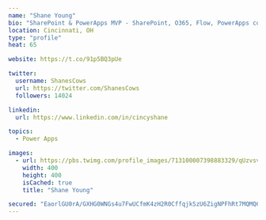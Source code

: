 ```yaml
---
name: "Shane Young"
bio: "SharePoint & PowerApps MVP - SharePoint, O365, Flow, PowerApps consulting? @PowerApps911 | Pure Snark? You found it."
location: Cincinnati, OH
type: "profile"
heat: 65

website: https://t.co/91p5BQ3pUe

twitter:
  username: ShanesCows
  url: https://twitter.com/ShanesCows
  followers: 14024

linkedin:
  url: https://www.linkedin.com/in/cincyshane

topics:
  - Power Apps

images:
  - url: https://pbs.twimg.com/profile_images/713100007398883329/qUzvsvQ3_400x400.jpg
    width: 400
    height: 400
    isCached: true
    title: "Shane Young"

secured: "EaorlGU0rA/GXHG0WNGs4u7FwUCfmK4zH2R0CffqjkSzU6ZigNPFhRt7MQMQ6yYlvOW230BJfcG1PpABORe0W1iGjVd2jePsVp6Uv5FJCIU/urERG6/5FUFlWS4A8jvJwwT+4hdMY6vSQIvPON3wfgA0nQG3sE3Bg4+40IbpK9R9+tYGj2fvUCAwFpa/VxyDwfhtkuGksvIcoVKmMB+yMOkhyde7fyuSf0xBC18snUuLxLytHrX5so+LHELnCbLII/9ZQCVUKlhot7fyM83hGk2yd4Q5n2Ox/3TCerDM5gubpkntwOw8iZUtjGLDKOy9d4oU1+1KKtVz0/JNop7JnWbSHx2XTjg7WkXvILL1mlVnhSyiK0BECV7SUtfiHv35V2P2pZJL9TkDv651PXSirWkuj7Pd5Gv5aW6IukqyHwA=;MrMymKsXhxeYYb02wN3AQA=="
---
```


